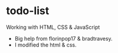 # todo-list
Working with HTML, CSS &amp; JavaScript

- Big help from florinpop17 & bradtravesy.
- I modified the html & css. 
